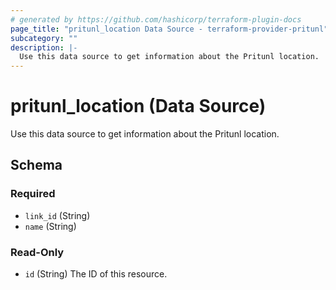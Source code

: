 ```yaml
---
# generated by https://github.com/hashicorp/terraform-plugin-docs
page_title: "pritunl_location Data Source - terraform-provider-pritunl"
subcategory: ""
description: |-
  Use this data source to get information about the Pritunl location.
---
```


# pritunl_location (Data Source)

Use this data source to get information about the Pritunl location.



<!-- schema generated by tfplugindocs -->
## Schema

### Required

- `link_id` (String)
- `name` (String)

### Read-Only

- `id` (String) The ID of this resource.
